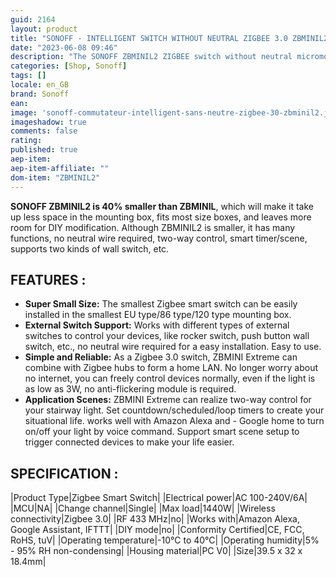 ```yaml
---
guid: 2164
layout: product 
title: "SONOFF - INTELLIGENT SWITCH WITHOUT NEUTRAL ZIGBEE 3.0 ZBMINIL2"
date: "2023-06-08 09:46"
description: "The SONOFF ZBMINIL2 ZIGBEE switch without neutral micromodule offers the possibility of controlling a device/lighting in your home."
categories: [Shop, Sonoff]
tags: []
locale: en_GB
brand: Sonoff
ean: 
image: 'sonoff-commutateur-intelligent-sans-neutre-zigbee-30-zbminil2.jpg'
imageshadow: true
comments: false
rating:  
published: true
aep-item: 
aep-item-affiliate: ""
dom-item: "ZBMINIL2"
---
```


**SONOFF ZBMINIL2 is 40% smaller than ZBMINIL**, which will make it take up less space in the mounting box, fits most size boxes, and leaves more room for DIY modification. Although ZBMINIL2 is smaller, it has many functions, no neutral wire required, two-way control, smart timer/scene, supports two kinds of wall switch, etc.

## FEATURES :

- **Super Small Size:** The smallest Zigbee smart switch can be easily installed in the smallest EU type/86 type/120 type mounting box.
- **External Switch Support:** Works with different types of external switches to control your devices, like rocker switch, push button wall switch, etc., no neutral wire required for a easy installation. Easy to use.
- **Simple and Reliable:** As a Zigbee 3.0 switch, ZBMINI Extreme can combine with Zigbee hubs to form a home LAN. No longer worry about no internet, you can freely control devices normally, even if the light is as low as 3W, no anti-flickering module is required.
- **Application Scenes:** ZBMINI Extreme can realize two-way control for your stairway light. Set countdown/scheduled/loop timers to create your situational life. works well with Amazon Alexa and - Google home to turn on/off your light by voice command. Support smart scene setup to trigger connected devices to make your life easier.

## SPECIFICATION :

|Product Type|Zigbee Smart Switch|
|Electrical power|AC 100-240V/6A|
|MCU|NA|
|Change channel|Single|
|Max load|1440W|
|Wireless connectivity|Zigbee 3.0|
|RF 433 MHz|no|
|Works with|Amazon Alexa, Google Assistant, IFTTT|
|DIY mode|no|
|Conformity Certified|CE, FCC, RoHS, tuV|
|Operating temperature|-10°C to 40°C|
|Operating humidity|5% - 95% RH non-condensing|
|Housing material|PC V0|
|Size|39.5 x 32 x 18.4mm|